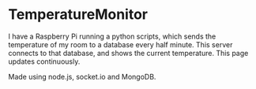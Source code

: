# TemperatureMonitor

I have a Raspberry Pi running a python scripts, which sends the temperature of my room to a database every half minute. 
This server connects to that database, and shows the current temperature. This page updates continuously. 

Made using node.js, socket.io and MongoDB. 
